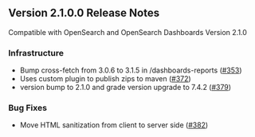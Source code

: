## Version 2.1.0.0 Release Notes
Compatible with OpenSearch and OpenSearch Dashboards Version 2.1.0

### Infrastructure
* Bump cross-fetch from 3.0.6 to 3.1.5 in /dashboards-reports ([#353](https://github.com/opensearch-project/dashboards-reports/pull/353))
* Uses custom plugin to publish zips to maven ([#372](https://github.com/opensearch-project/dashboards-reports/pull/372))
* version bump to 2.1.0 and grade version upgrade to 7.4.2 ([#379](https://github.com/opensearch-project/dashboards-reports/pull/379))

### Bug Fixes
* Move HTML sanitization from client to server side ([#382](https://github.com/opensearch-project/dashboards-reports/pull/382))